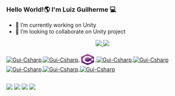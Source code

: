 ### Hello World!🌎 I'm Luiz Guilherme 💻

- 🔭 I’m currently working on Unity
- 👯 I’m looking to collaborate on Unity project


<div align="center">
  <a href="https://github.com/guilhermeSilvaTi">
  <img height="180em" src="https://github-readme-stats.vercel.app/api?username=guilhermeSilvaTi&show_icons=true&theme=tokyonight&include_all_commits=true&count_private=true"/>
  <img height="180em" src="https://github-readme-stats.vercel.app/api/top-langs/?username=guilhermeSilvaTi&layout=compact&langs_count=7&theme=tokyonight"/>
</div>
<div style="display: inline_block"><br>
<img align="center" alt="Gui-Csharp" height="30" width="40"  src="https://files.rubixdev.de/logos/unity.svg" />
<img align="center" alt="Gui-Csharp" height="30" width="40"src="https://cdn.jsdelivr.net/gh/devicons/devicon/icons/visualstudio/visualstudio-plain.svg" />
  <img align="center" alt="Gui-Csharp" height="30" width="40" src="https://raw.githubusercontent.com/devicons/devicon/master/icons/csharp/csharp-original.svg">
<img align="center" alt="Gui-Csharp" height="30" width="40" src="https://cdn.jsdelivr.net/gh/devicons/devicon/icons/cplusplus/cplusplus-original.svg" />
<img align="center" alt="Gui-Csharp" height="30" width="40" src="https://cdn.jsdelivr.net/gh/devicons/devicon/icons/android/android-original.svg" />
<img align="center" alt="Gui-Csharp" height="30" width="40" src="https://cdn.jsdelivr.net/gh/devicons/devicon/icons/firebase/firebase-plain.svg" />
<img align="center" alt="Gui-Csharp" height="30" width="40"src="https://cdn.jsdelivr.net/gh/devicons/devicon/icons/trello/trello-plain.svg" />
<img align="center" alt="Gui-Csharp" height="30" width="40" src="https://cdn.jsdelivr.net/gh/devicons/devicon/icons/unrealengine/unrealengine-original.svg" />
</div>
 
  ##
 
<div> 
 <a href="https://store.steampowered.com/app/1865650/Aldebaran_Legend/?l=portuguese" target="_blank"><img src="https://img.shields.io/badge/Steam-000000?style=for-the-badge&logo=steam&logoColor=white" target="_blank"></a>
  <a href="https://www.youtube.com/channel/UCnoO-YQaO_MfL_h82fJyAlQ" target="_blank"><img src="https://img.shields.io/badge/YouTube-FF0000?style=for-the-badge&logo=youtube&logoColor=white" target="_blank"></a>
 	<a href="https://twitter.com/GuilhermeSrdev" target="_blank"><img src="https://img.shields.io/badge/Twitter-1DA1F2?style=for-the-badge&logo=twitter&logoColor=white" target="_blank"></a>
  <a href="https://www.linkedin.com/in/luiz-guilherme-silva-ramos-6bb1b4174/" target="_blank"><img src="https://img.shields.io/badge/-LinkedIn-%230077B5?style=for-the-badge&logo=linkedin&logoColor=white" target="_blank"></a> 
 
 
</div>


